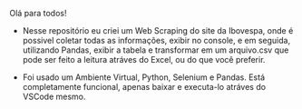 Olá para todos!

- Nesse repositório eu criei um Web Scraping do site da Ibovespa, onde é possivel coletar todas as informações, exibir no console, e em seguida, utilizando Pandas, exibir a tabela e transformar em um arquivo.csv que pode ser feito a leitura atráves do Excel, ou do que você preferir.

- Foi usado um Ambiente Virtual, Python, Selenium e Pandas.
Está completamente funcional, apenas baixar e executa-lo atráves do VSCode mesmo.

